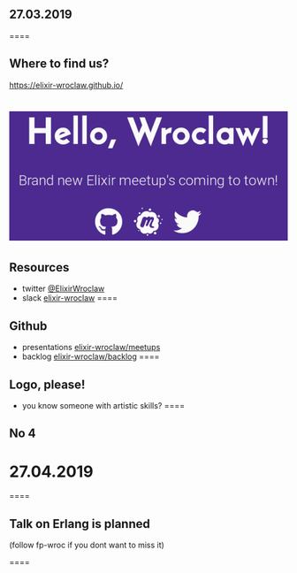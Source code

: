 ## 27.03.2019
====

## Where to find us?

https://elixir-wroclaw.github.io/

<img src="slides/elixir-wroclaw-site.png"></img>
====

## Resources
- twitter <a href="https://twitter.com/elixirwroclaw">@ElixirWroclaw</a>
- slack <a href="https://join.slack.com/t/elixir-wroclaw/shared_invite/enQtNTMxOTI3NDg3NzQ2LTFlNmM4M2MyMDAyZGE2NjkxNTMyODNjZDhjM2JmYjJiY2FiOTgxYWFmYzg0MThlYTE2ZGJiMGE5OTFiMDgzZDU">elixir-wroclaw</a>
====

## Github
- presentations <a href="https://github.com/elixir-wroclaw/elixir-wroclaw/blob/master/meetups/README.md">elixir-wroclaw/meetups</a>
- backlog <a href="https://github.com/elixir-wroclaw/elixir-wroclaw/blob/master/backlog/README.md">elixir-wroclaw/backlog</a>
====

## Logo, please!

- you know someone with artistic skills?
====

## No 4

# 27.04.2019

====

## Talk on Erlang is planned

(follow fp-wroc if you dont want to miss it)

====